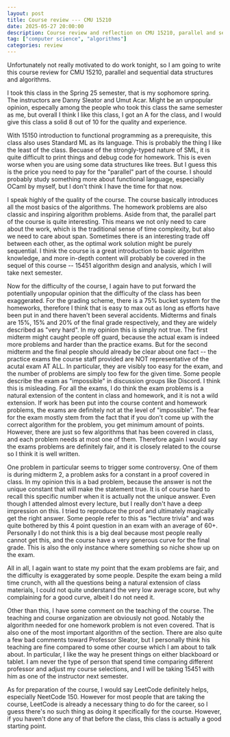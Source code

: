 ```yaml
---
layout: post
title: Course review --- CMU 15210
date: 2025-05-27 20:00:00
description: Course review and reflection on CMU 15210, parallel and sequential data structures and algorithms
tag: ["computer science", "algorithms"]
categories: review
---
```


Unfortunately not really motivated to do work tonight, so I am going to write 
this course review for CMU 15210, parallel and sequential data structures and 
algorithms.

I took this class in the Spring 25 semester, that is my sophomore spring. 
The instructors are Danny Sleator and Umut Acar. Might be an unpopular 
opinion, especally among the people who took this class the same semester 
as me, but overall I think I like this class, I got an A for the class, 
and I would give this 
class a solid 8 out of 10 for the quality and experience. 

With 15150 introduction to functional programming as a prerequisite, this 
class also uses Standard ML as its language. This is probably the thing I like 
the least of the class. Becuase of the strongly-typed nature of SML, it is 
quite difficult to print things and debug code for homework. This is even 
worse when you are using some data structures like trees. But I guess this 
is the price you need to pay for the "parallel" part of the course. I should 
probably study something more about functional language, especially OCaml 
by myself, but I don't think I have the time for that now.

I speak highly of the quality of the course. The course basically introduces 
all the most basics of the algorithms. The homework problems are also 
classic and inspiring algorithm problems. Aside from that, the parallel 
part of the course is quite interesting. This means we not only need to 
care about the work, which is the traditional sense of time complexity, but 
also we need to care about span. Sometimes there is an interesting trade off 
between each other, as the optimal work solution might be purely sequential. 
I think the course is a great introduction to basic algorithm knowledge, and 
more in-depth content will probably be covered in the sequel of this course 
-- 15451 algorithm design and analysis, which I will take next semester.

Now for the difficulty of the course, I again have to put forward the
potentially unpopular opinion that the difficulty of the class has been 
exaggerated. For the grading scheme, there is a 75% bucket system for the 
homeworks, therefore I think that is easy to max out as long as efforts have 
been put in and there haven't been several accidents. Midterms and finals are
15%, 15% and 20% of the final grade respectively, and they are widely 
described as "very hard". In my opinion this is simply not true. The first 
midterm might caught people off guard, because the actual exam is indeed 
more problems and harder than the practice exams. But for the second midterm 
and the final people should already be clear about one fact -- the practice 
exams the course staff provided are NOT representative of the acutal exam AT 
ALL. In particular, they are visibly too easy for the exam, and the number 
of problems are simply too few for the given time. Some people describe the 
exam as "impossible" in discussion groups like Discord. I think this is 
misleading. For all the exams, I do think the exam problems is a natural 
extension of the content in class and homework, and it is not a wild extension.
If work has been put into the course content and homework problems, the 
exams are definitely not at the level of "impossible". The fear for the 
exam mostly stem from the fact that if you don't come up with the 
correct algorithm for the problem, you get minimum amount of points.
However, there 
are just so few algorithms that has been covered in class, and each problem 
needs at most one of them. Therefore again I would say the exams problems are 
definitely fair, and it is closely related to the course so I think it is 
well written.

One problem in particular seems to trigger some controversy. One 
of them is during midterm 2, a problem asks for a constant in a proof covered 
in class. In my opinion this is a bad problem, because the answer is not the 
unique constant that will make the statement true. It is of course hard to 
recall this specific number when it is actually not the unique answer. 
Even though I attended almost every lecture, but I really don't have a 
deep impression on this. I tried to reproduce the proof and ultimately 
magically get the right answer. Some people refer to this as "lecture 
trivia" and was quite bothered by this 4 point question in an exam 
with an average of 60+. Personally I do not think 
this is a big deal because most people really cannot get this, and the 
course have a very generous curve for the final grade. This is also the only 
instance where something so niche show up on the exam.

All in all, I again want to state my point that the exam problems are fair, 
and the difficulty is exaggerated by some people. Despite the exam being 
a mild time crunch, with all the questions 
being a natural extension of class materials, I could not quite understand 
the very low average score, but why complaining for a good curve, albeit 
I do not need it. 

Other than this, I have some comment on the teaching of the course. The 
teaching and course organization are obviously not good. Notably the algorithm 
needed for one homework problem is not even covered. That is also one of the 
most important algorithm of the section. There are also quite a few bad 
comments toward Professor Sleator, but I personally think his teaching are 
fine compared to some other course which I am about to talk about. In 
particular, I like the way he present things on either blackboard or tablet.
I am never the type of person that spend time comparing different professor 
and adjust my course selections, 
and I will be taking 15451 with him as one of the instructor 
next semester.

As for preparation of the course, I would say LeetCode definitely helps, 
especially NeetCode 150. However for most people that are taking the course, 
LeetCode is already a necessary thing to do for the career, 
so I guess there's no such thing as doing it specifically for the course. 
However, if you haven't done any of that before the class, this class is 
actually a good starting point. 